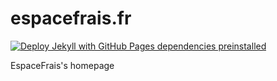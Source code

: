 # espacefrais.fr

[![Deploy Jekyll with GitHub Pages dependencies preinstalled](https://github.com/espacefrais/espacefrais.fr/actions/workflows/jekyll-gh-pages.yml/badge.svg)](https://github.com/espacefrais/espacefrais.fr/actions/workflows/jekyll-gh-pages.yml)

EspaceFrais's homepage
